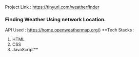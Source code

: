 Project Link : https://tinyurl.com/weatherfinder

### Finding Weather Using network Location.
API Used : https://home.openweathermap.org/)
**Tech Stacks :
1. HTML
2. CSS
3. JavaScript**
